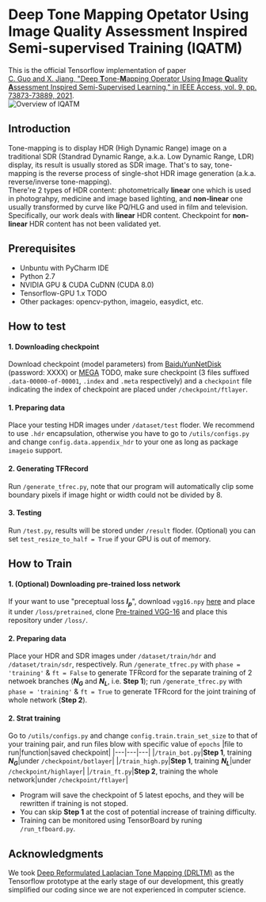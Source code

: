 # Deep **T**one **M**apping Opetator Using **I**mage **Q**uality **A**ssessment Inspired Semi-supervised Training (IQATM)
This is the official Tensorflow implementation of paper  
[C. Guo and X. Jiang, "Deep **T**one-**M**apping Operator Using **I**mage **Q**uality **A**ssessment Inspired Semi-Supervised Learning," in IEEE Access, vol. 9, pp. 73873-73889, 2021](https://ieeexplore.ieee.org/document/9431092).  
![Overview of IQATM](https://ieeexplore.ieee.org/ielx7/6287639/9312710/9431092/graphical_abstract/access-gagraphic-3080331.jpg)
## Introduction
Tone-mapping is to display HDR (High Dynamic Range) image on a traditional SDR (Standrad Dynamic Range, a.k.a. Low Dynamic Range, LDR) display, its result is usually stored as SDR image. That's to say, tone-mapping is the reverse process of single-shot HDR image generation (a.k.a. reverse/inverse tone-mapping).  
There're 2 types of HDR content: photometrically **linear** one which is used in photograhpy, medicine and image based lighting, and **non-linear** one usually transformed by curve like PQ/HLG and used in film and television. Specifically, our work deals with **linear** HDR content. Checkpoint for **non-linear** HDR content has not been validated yet.
## Prerequisites
+ Unbuntu with PyCharm IDE
+ Python 2.7
+ NVIDIA GPU & CUDA CuDNN (CUDA 8.0)
+ Tensorflow-GPU 1.x TODO
+ Other packages: opencv-python, imageio, easydict, etc.
## How to test
#### 1. Downloading checkpoint
Download checkpoint (model parameters) from [BaiduYunNetDisk](https://TODO) (password: XXXX) or [MEGA](https://TODO) TODO, make sure checkpoint (3 files suffixed `.data-00000-of-00001`, `.index` and `.meta` respectively) and a `checkpoint` file indicating the index of checkpoint are placed under `/checkpoint/ftlayer`.
#### 1. Preparing data
Place your testing HDR images under `/dataset/test` floder. We recommend to use `.hdr` encapsulation, otherwise you have to go to `/utils/configs.py` and change `config.data.appendix_hdr` to your one as long as package `imageio` support.
#### 2. Generating TFRecord
Run `/generate_tfrec.py`, note that our program will automatically clip some boundary pixels if image hight or width could not be divided by 8. 
#### 3. Testing
Run `/test.py`, results will be stored under `/result` floder. (Optional) you can set `test_resize_to_half = True` if your GPU is out of memory.
## How to Train
#### 1. (Optional) Downloading pre-trained loss network
If your want to use "preceptual loss ***l<sub>p</sub>***", download `vgg16.npy` [here](https://mega.nz/#!YU1FWJrA!O1ywiCS2IiOlUCtCpI6HTJOMrneN-Qdv3ywQP5poecM) and place it under `/loss/pretrained`, clone [Pre-trained VGG-16](https://github.com/machrisaa/tensorflow-vgg) and place this repository under `/loss/`.
#### 2. Preparing data
Place your HDR and SDR images under `/dataset/train/hdr` and `/dataset/train/sdr`, respectively. Run `/generate_tfrec.py` with `phase = 'training'` & `ft = False` to generate TFRcord for the separate training of 2 netwoek branches (***N<sub>G</sub>*** and ***N<sub>L</sub>***, i.e. **Step 1**); run `/generate_tfrec.py` with `phase = 'training'` & `ft = True` to generate TFRcord for the joint training of whole network (**Step 2**).
#### 2. Strat training
Go to `/utils/configs.py` and change `config.train.train_set_size` to that of your training pair, and run files blow with specific value of `epochs`
|file to run|function|saved checkpoint|
|---|---|---|
|`/train_bot.py`|**Step 1**, training ***N<sub>G</sub>***|under `/checkpoint/botlayer`|
|`/train_high.py`|**Step 1**, training ***N<sub>L</sub>***|under `/checkpoint/highlayer`|
|`/train_ft.py`|**Step 2**, training the whole network|under `/checkpoint/ftlayer`|

+ Program will save the checkpoint of 5 latest epochs, and they will be rewritten if training is not stoped.
+ You can skip **Step 1** at the cost of potential increase of training difficulty.
+ Training can be monitored using TensorBoard by runing `/run_tfboard.py`.
## Acknowledgments
We took [Deep Reformulated Laplacian Tone Mapping (DRLTM)](https://github.com/linmc86/Deep-Reformulated-Laplacian-Tone-Mapping) as the Tensorflow prototype at the early stage of our development, this greatly simplified our coding since we are not experienced in computer science.
